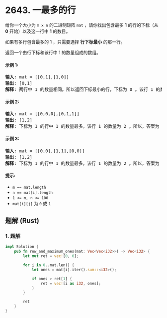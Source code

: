 # 2643. 一最多的行
给你一个大小为 `m x n` 的二进制矩阵 `mat` ，请你找出包含最多 **1** 的行的下标（从 **0** 开始）以及这一行中 **1** 的数目。

如果有多行包含最多的 1 ，只需要选择 **行下标最小** 的那一行。

返回一个由行下标和该行中 1 的数量组成的数组。

#### 示例 1:
<pre>
<strong>输入:</strong> mat = [[0,1],[1,0]]
<strong>输出:</strong> [0,1]
<strong>解释:</strong> 两行中 1 的数量相同。所以返回下标最小的行，下标为 0 。该行 1 的数量为 1 。所以，答案为 [0,1] 。
</pre>

#### 示例 2:
<pre>
<strong>输入:</strong> mat = [[0,0,0],[0,1,1]]
<strong>输出:</strong> [1,2]
<strong>解释:</strong> 下标为 1 的行中 1 的数量最多。该行 1 的数量为 2 。所以，答案为 [1,2] 。
</pre>

#### 示例 3:
<pre>
<strong>输入:</strong> mat = [[0,0],[1,1],[0,0]]
<strong>输出:</strong> [1,2]
<strong>解释:</strong> 下标为 1 的行中 1 的数量最多。该行 1 的数量为 2 。所以，答案为 [1,2] 。
</pre>

#### 提示:
* `m == mat.length`
* `n == mat[i].length`
* `1 <= m, n <= 100`
* `mat[i][j]` 为 `0` 或 `1`

## 题解 (Rust)

### 1. 题解
```Rust
impl Solution {
    pub fn row_and_maximum_ones(mat: Vec<Vec<i32>>) -> Vec<i32> {
        let mut ret = vec![0, 0];

        for i in 0..mat.len() {
            let ones = mat[i].iter().sum::<i32>();

            if ones > ret[1] {
                ret = vec![i as i32, ones];
            }
        }

        ret
    }
}
```
